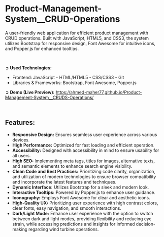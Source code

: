 # Product-Management-System__CRUD-Operations
A user-friendly web application for efficient product management with CRUD operations. Built with JavaScript, HTML5, and CSS3, the system utilizes Bootstrap for responsive design, Font Awesome for intuitive icons, and Popper.js for enhanced tooltips.

<br>

➲ **Used Technologies:**
- Frontend: JavaScript - HTML/HTML5 - CSS/CSS3 - Git
- Libraries & Frameworks: Bootstrap, Font Awesome, Popper.js

➲ **Demo (Live Preview):** <a href="https://ahmed-maher77.github.io/Product-Management-System__CRUDS-Operations/" target="_blank">https://ahmed-maher77.github.io/Product-Management-System__CRUDS-Operations/</a> 

<br>

## Features:
- <b>Responsive Design:</b> Ensures seamless user experience across various devices.
- <b>High Performance:</b> Optimized for fast loading and efficient operation.
- <b>Accessibility:</b> Designed with accessibility in mind to ensure usability for all users.
- <b>High SEO:</b> Implementing meta tags, titles for images, alternative texts, and semantic elements to enhance search engine visibility.
- <b>Clean Code and Best Practices:</b> Prioritizing code clarity, organization, and utilization of modern technologies to ensure browser compatibility and incorporate the latest features and techniques.
- <b>Dynamic Interface:</b> Utilizes Bootstrap for a sleek and modern look.
- <b>Interactive Tooltips:</b> Powered by Popper.js to enhance user guidance.
- <b>Iconography: </b> Employs Font Awesome for clear and aesthetic icons.
- <b>High-Quality UX:</b> Prioritizing user experience with high contrast colors, clear fonts, easy navigation, and smooth interactions.
- <b>Dark/Light Mode:</b> Enhance user experience with the option to switch between dark and light modes, providing flexibility and reducing eye strain, while accessing predictions and insights for informed decision-making regarding wind turbine operations.
